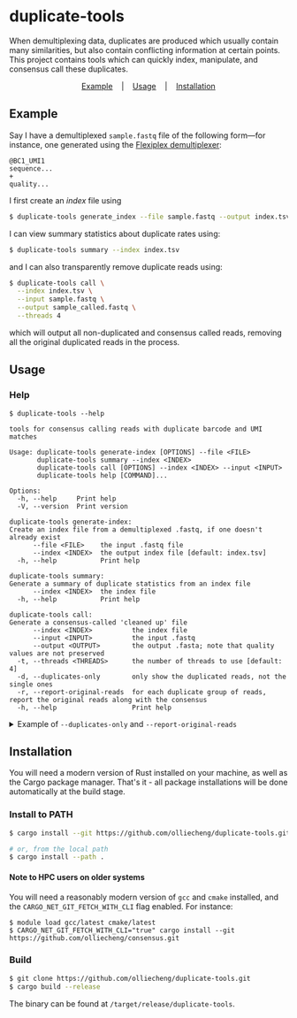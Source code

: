 # duplicate-tools

When demultiplexing data, duplicates are produced which usually contain many similarities,
but also contain conflicting information at certain points.
This project contains tools which can quickly index, manipulate, and consensus call
 these duplicates.

<div align="center">
 <a href="#example">Example</a> &nbsp;&nbsp; | &nbsp;&nbsp; <a href="#usage">Usage</a> &nbsp;&nbsp; | &nbsp;&nbsp; <a href="#installation">Installation</a>
</div>

## Example
Say I have a demultiplexed `sample.fastq` file of the following form—for instance, one generated using the [Flexiplex demultiplexer](https://github.com/DavidsonGroup/flexiplex):
```
@BC1_UMI1
sequence...
+
quality...
```
I first create an _index_ file using
```sh
$ duplicate-tools generate_index --file sample.fastq --output index.tsv
```
I can view summary statistics about duplicate rates using:
```sh
$ duplicate-tools summary --index index.tsv
```
and I can also transparently remove duplicate reads using:
```sh
$ duplicate-tools call \
  --index index.tsv \
  --input sample.fastq \
  --output sample_called.fastq \
  --threads 4
```
which will output all non-duplicated and consensus called reads, removing all the original duplicated reads in the process.

## Usage
### Help

```
$ duplicate-tools --help

tools for consensus calling reads with duplicate barcode and UMI matches

Usage: duplicate-tools generate-index [OPTIONS] --file <FILE>
       duplicate-tools summary --index <INDEX>
       duplicate-tools call [OPTIONS] --index <INDEX> --input <INPUT>
       duplicate-tools help [COMMAND]...

Options:
  -h, --help     Print help
  -V, --version  Print version

duplicate-tools generate-index:
Create an index file from a demultiplexed .fastq, if one doesn't already exist
      --file <FILE>    the input .fastq file
      --index <INDEX>  the output index file [default: index.tsv]
  -h, --help           Print help

duplicate-tools summary:
Generate a summary of duplicate statistics from an index file
      --index <INDEX>  the index file
  -h, --help           Print help

duplicate-tools call:
Generate a consensus-called 'cleaned up' file
      --index <INDEX>          the index file
      --input <INPUT>          the input .fastq
      --output <OUTPUT>        the output .fasta; note that quality values are not preserved
  -t, --threads <THREADS>      the number of threads to use [default: 4]
  -d, --duplicates-only        only show the duplicated reads, not the single ones
  -r, --report-original-reads  for each duplicate group of reads, report the original reads along with the consensus
  -h, --help                   Print help
```


<details>
<summary>Example of <code>--duplicates-only</code> and <code>--report-original-reads</code></summary>
Suppose I have a demultiplexed read file of the following format (so that <code>seq2</code> and <code>seq3</code> are duplicates):
<pre>
@BCUMI_1
seq1
@BCUMI_2
seq2
@BCUMI_2
seq3
</pre>
Then, the effects of the following flags are:
<pre>
(default):
  >BCUMI_1_SIN
  seq1
  >BCUMI_2_CON_2
  seq2_and_3_consensus
</pre>

<pre>
--duplicates-only:
  >BCUMI_2_CON_2
  seq2_and_3_consensus
</pre>

<pre>
--report-original-reads
  >BCUMI_1_SIN
  seq1
  >BCUMI_2_DUP_1_of_2
  seq2
  >BCUMI_2_DUP_2_of_2
  seq3
  >BCUMI_2_CON_2
  seq2_and_3_consensus
</pre>
</details>


## Installation
You will need a modern version of Rust installed on your machine, as well as the Cargo package manager. That's it - all package installations will be done automatically at the build stage.

### Install to PATH
```sh
$ cargo install --git https://github.com/olliecheng/duplicate-tools.git

# or, from the local path
$ cargo install --path .
```

#### Note to HPC users on older systems
You will need a reasonably modern version of `gcc` and `cmake` installed, and the `CARGO_NET_GIT_FETCH_WITH_CLI` flag enabled. For instance:
```
$ module load gcc/latest cmake/latest
$ CARGO_NET_GIT_FETCH_WITH_CLI="true" cargo install --git https://github.com/olliecheng/consensus.git
```


### Build
```sh
$ git clone https://github.com/olliecheng/duplicate-tools.git
$ cargo build --release
```
The binary can be found at `/target/release/duplicate-tools`.
